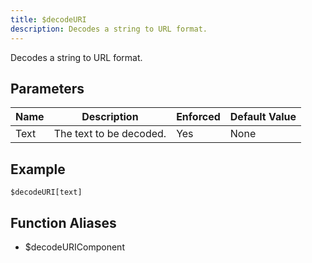 ```yaml
---
title: $decodeURI
description: Decodes a string to URL format.
---
```


Decodes a string to URL format.
## Parameters
| Name |       Description       | Enforced | Default Value |
|------|-------------------------|----------|---------------|
| Text | The text to be decoded. | Yes      | None          |
## Example
```eats
$decodeURI[text]
```
## Function Aliases
- $decodeURIComponent